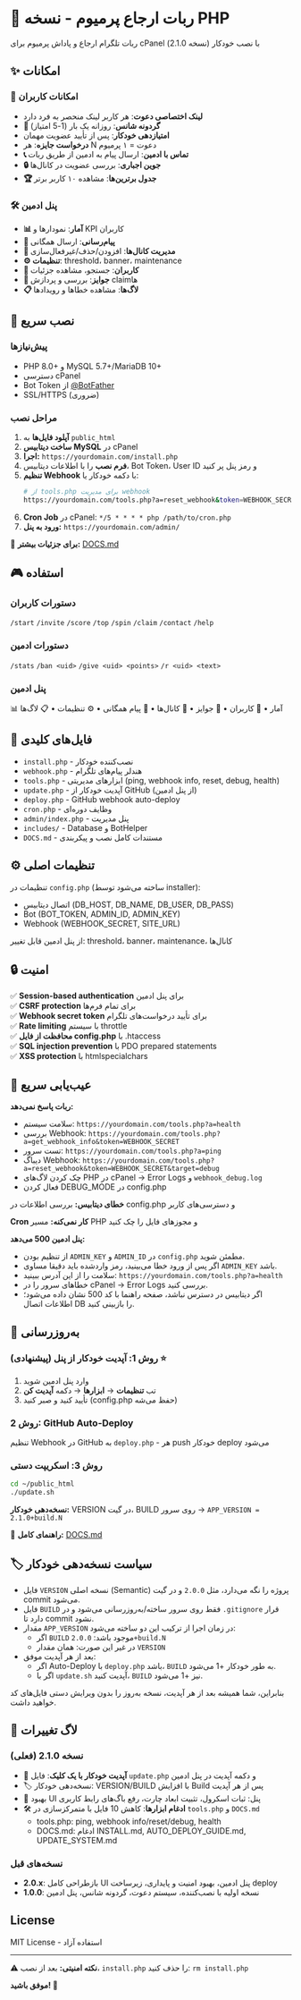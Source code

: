 # 🎁 ربات ارجاع پرمیوم - نسخه PHP

ربات تلگرام ارجاع و پاداش پرمیوم برای cPanel با نصب خودکار (نسخه 2.1.0)

## ✨ امکانات

### 🎯 امکانات کاربران
- **لینک اختصاصی دعوت**: هر کاربر لینک منحصر به فرد دارد
- **🎡 گردونه شانس**: روزانه یک بار (1-5 امتیاز)
- **امتیازدهی خودکار**: پس از تأیید عضویت مهمان
- **درخواست جایزه**: هر N دعوت = ۱ پرمیوم
- **📞 تماس با ادمین**: ارسال پیام به ادمین از طریق ربات
- **🔒 جوین اجباری**: بررسی عضویت در کانال‌ها
- **🏆 جدول برترین‌ها**: مشاهده ۱۰ کاربر برتر

### 🛠 پنل ادمین
- **📊 آمار**: نمودارها و KPI کاربران
- **📣 پیام‌رسانی**: ارسال همگانی
- **🔗 مدیریت کانال‌ها**: افزودن/حذف/غیرفعال‌سازی
- **⚙️ تنظیمات**: threshold، banner، maintenance
- **👥 کاربران**: جستجو، مشاهده جزئیات
- **🎁 جوایز**: بررسی و پردازش claim‌ها
- **📋 لاگ‌ها**: مشاهده خطاها و رویدادها

## 🚀 نصب سریع

### پیش‌نیازها
- PHP 8.0+ و MySQL 5.7+/MariaDB 10+
- دسترسی cPanel
- Bot Token از [@BotFather](https://t.me/BotFather)
- SSL/HTTPS (ضروری)

### مراحل نصب

1. **آپلود فایل‌ها** به `public_html`
2. **ساخت دیتابیس MySQL** در cPanel
3. **اجرا:** `https://yourdomain.com/install.php`
4. **فرم نصب** را با اطلاعات دیتابیس، Bot Token، User ID و رمز پنل پر کنید
5. **تنظیم Webhook** با دکمه خودکار یا:
   ```bash
   # از tools.php برای مدیریت webhook
   https://yourdomain.com/tools.php?a=reset_webhook&token=WEBHOOK_SECRET
   ```
6. **Cron Job** در cPanel: `*/5 * * * * php /path/to/cron.php`
7. **ورود به پنل:** `https://yourdomain.com/admin/`

📖 **برای جزئیات بیشتر:** [DOCS.md](DOCS.md)

## 🎮 استفاده

### دستورات کاربران
`/start` `/invite` `/score` `/top` `/spin` `/claim` `/contact` `/help`

### دستورات ادمین
`/stats` `/ban <uid>` `/give <uid> <points>` `/r <uid> <text>`

### پنل ادمین
📊 آمار • 👥 کاربران • 🎁 جوایز • 🔗 کانال‌ها • 📣 پیام همگانی • ⚙️ تنظیمات • 📋 لاگ‌ها

## 📁 فایل‌های کلیدی

- `install.php` - نصب‌کننده خودکار
- `webhook.php` - هندلر پیام‌های تلگرام
- `tools.php` - ابزارهای مدیریتی (ping, webhook info, reset, debug, health)
- `update.php` - آپدیت خودکار از GitHub (از پنل ادمین)
- `deploy.php` - GitHub webhook auto-deploy
- `cron.php` - وظایف دوره‌ای
- `admin/index.php` - پنل مدیریت
- `includes/` - Database و BotHelper
- `DOCS.md` - مستندات کامل نصب و پیکربندی

## ⚙️ تنظیمات اصلی

تنظیمات در `config.php` (ساخته می‌شود توسط installer):
- اتصال دیتابیس (DB_HOST, DB_NAME, DB_USER, DB_PASS)
- Bot (BOT_TOKEN, ADMIN_ID, ADMIN_KEY)
- Webhook (WEBHOOK_SECRET, SITE_URL)

از پنل ادمین قابل تغییر: threshold، banner، maintenance، کانال‌ها

## 🔒 امنیت

✅ **Session-based authentication** برای پنل ادمین  
✅ **CSRF protection** برای تمام فرم‌ها  
✅ **Webhook secret token** برای تأیید درخواست‌های تلگرام  
✅ **Rate limiting** با سیستم throttle  
✅ **محافظت از فایل config.php** با .htaccess  
✅ **SQL injection prevention** با PDO prepared statements  
✅ **XSS protection** با htmlspecialchars  

## 🐛 عیب‌یابی سریع

**ربات پاسخ نمی‌دهد:**
- سلامت سیستم: `https://yourdomain.com/tools.php?a=health`
- بررسی Webhook: `https://yourdomain.com/tools.php?a=get_webhook_info&token=WEBHOOK_SECRET`
- تست سرور: `https://yourdomain.com/tools.php?a=ping`
- دیباگ Webhook: `https://yourdomain.com/tools.php?a=reset_webhook&token=WEBHOOK_SECRET&target=debug`
- چک کردن لاگ‌های PHP در cPanel → Error Logs و `webhook_debug.log`
- فعال کردن DEBUG_MODE در config.php

**خطای دیتابیس:** بررسی اطلاعات در config.php و دسترسی‌های کاربر

**Cron کار نمی‌کنه:** مسیر PHP و مجوزهای فایل را چک کنید

**پنل ادمین 500 می‌دهد:**
- از تنظیم بودن `ADMIN_KEY` و `ADMIN_ID` در `config.php` مطمئن شوید.
- اگر پس از ورود خطا می‌بینید، رمز واردشده باید دقیقا مساوی `ADMIN_KEY` باشد.
- سلامت را از این آدرس ببینید: `https://yourdomain.com/tools.php?a=health`
- خطاهای سرور را در cPanel → Error Logs بررسی کنید.
- اگر دیتابیس در دسترس نباشد، صفحه راهنما با کد 500 نشان داده می‌شود؛ اطلاعات اتصال DB را بازبینی کنید.

## 🔄 به‌روزرسانی

### روش 1: آپدیت خودکار از پنل (پیشنهادی) ⭐
1. وارد پنل ادمین شوید
2. تب **تنظیمات** → **ابزارها** → دکمه **آپدیت کن**
3. تأیید کنید و صبر کنید (config.php حفظ می‌شه)

### روش 2: GitHub Auto-Deploy
تنظیم Webhook در GitHub به `deploy.php` - هر push خودکار deploy می‌شود

### روش 3: اسکریپت دستی
```bash
cd ~/public_html
./update.sh
```

**نسخه‌دهی خودکار:** VERSION در گیت، BUILD روی سرور → `APP_VERSION = 2.1.0+build.N`

📖 **راهنمای کامل:** [DOCS.md](DOCS.md)

## 🏷️ سیاست نسخه‌دهی خودکار

- فایل `VERSION` نسخه اصلی (Semantic) پروژه را نگه می‌دارد، مثل `2.0.0` و در گیت commit می‌شود.
- فایل `BUILD` فقط روی سرور ساخته/به‌روزرسانی می‌شود و در `.gitignore` قرار دارد تا commit نشود.
- مقدار `APP_VERSION` در زمان اجرا از ترکیب این دو ساخته می‌شود:
  - اگر `BUILD` موجود باشد: `2.0.0+build.N`
  - در غیر این صورت: همان مقدار `VERSION`
- بعد از هر آپدیت موفق:
  - اگر Auto-Deploy با `deploy.php` باشد، `BUILD` به طور خودکار +1 می‌شود.
  - اگر با `update.sh` آپدیت کنید، `BUILD` نیز +1 می‌شود.

بنابراین، شما همیشه بعد از هر آپدیت، نسخه به‌روز را بدون ویرایش دستی فایل‌های کد خواهید داشت.

## 📝 لاگ تغییرات

### نسخه 2.1.0 (فعلی)
- 🔄 **آپدیت خودکار با یک کلیک**: فایل `update.php` و دکمه آپدیت در پنل ادمین
- 🏷️ نسخه‌دهی خودکار: VERSION/BUILD با افزایش Build پس از هر آپدیت
- 🧭 بهبود UI پنل: ثبات اسکرول، تثبیت ابعاد چارت، رفع باگ‌های رابط کاربری
- 🛠️ **ادغام ابزارها**: کاهش 10 فایل با متمرکزسازی در `tools.php` و `DOCS.md`
  - tools.php: ping, webhook info/reset/debug, health
  - DOCS.md: ادغام INSTALL.md, AUTO_DEPLOY_GUIDE.md, UPDATE_SYSTEM.md

### نسخه‌های قبل
- **2.0.x**: بازطراحی کامل UI پنل ادمین، بهبود امنیت و پایداری، زیرساخت deploy
- **1.0.0**: نسخه اولیه با نصب‌کننده، سیستم دعوت، گردونه شانس، پنل ادمین

##  License
MIT License - استفاده آزاد

---

⚠️ **نکته امنیتی:** بعد از نصب، `install.php` را حذف کنید: `rm install.php`

**موفق باشید! 🚀**
